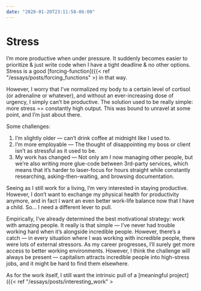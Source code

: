 ```yaml
---
date: "2020-01-20T23:11:58-06:00"
---
```


# Stress

I’m more productive when under pressure. It suddenly becomes easier to prioritize & just write code when I have a tight deadline & no other options. Stress is a good [forcing-function]({{< ref "/essays/posts/forcing_functions" >) in that way.

However, I worry that I’ve normalized my body to a certain level of cortisol (or adrenaline or whatever), and without an ever-increasing dose of urgency, I simply can’t be productive. The solution used to be really simple: more stress == constantly high output. This was bound to unravel at some point, and I’m just about there.

Some challenges:

1. I’m slightly older — can’t drink coffee at midnight like I used to.
2. I’m more employable — The thought of disappointing my boss or client isn’t as stressful as it used to be.
3. My work has changed — Not only am I now managing other people, but we’re also writing more glue-code between 3rd-party services, which means that it’s harder to laser-focus for hours straight while constantly researching, asking-then-waiting, and browsing documentation.

Seeing as I still work for a living, I’m very interested in staying productive. However, I don’t want to exchange my physical health for productivity anymore, and in fact I want an even better work-life balance now that I have a child. So… I need a different lever to pull.

Empirically, I’ve already determined the best motivational strategy: work with amazing people. It really is that simple — I’ve never had trouble working hard when it’s alongside incredible people. However, there’s a catch — in every situation where I was working with incredible people, there were lots of external stressors. As my career progresses, I’ll surely get more access to better working environments. However, I think the challenge will always be present — capitalism attracts incredible people into high-stress jobs, and it might be hard to find them elsewhere.

As for the work itself, I still want the intrinsic pull of a [meaningful project]({{< ref "/essays/posts/interesting_work" >
